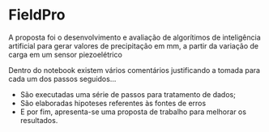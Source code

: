# FieldPro

A proposta foi o desenvolvimento e avaliação de algorítimos de inteligência artificial para gerar valores de precipitação em mm, a partir da variação de carga em um sensor piezoelétrico

Dentro do notebook existem vários comentários justificando a tomada para cada um dos passos seguidos... 

- São executadas uma série de passos para tratamento de dados; 
- São elaboradas hipoteses referentes às fontes de erros
- E por fim, apresenta-se uma proposta de trabalho para melhorar os resultados.
